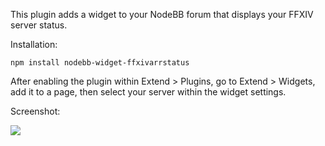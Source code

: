 This plugin adds a widget to your NodeBB forum that displays your FFXIV server status.

Installation:

    npm install nodebb-widget-ffxivarrstatus

After enabling the plugin within Extend > Plugins, go to Extend > Widgets, add it to a page, then select your server within the widget settings.

Screenshot:

![](http://i.imgur.com/dDcOmS1.png)
